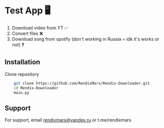 # Test App 🖥️
1) Download video from YT ✅
2) Convert files ❌
3) Download song from spotify (don't working in Russia = idk it's works or not) ❓

## Installation
Clone repository
```bash
    git clone https://github.com/RendixMars/Rendix-Downloader.git
    cd Rendix-Downloader
    main.py
```

## Support
For support, email rendixmars@yandex.ru or t.me/rendixmars
